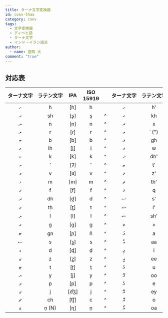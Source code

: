 ```yaml
---
title: ターナ文字変換器
id: conv-thaa
category: conv
tags:
  - 文字変換器
  - ディベヒ語
  - ターナ文字
  - インド・イラン語派
author:
  - name: 宮西 大
comment: "true"
---
```

<HLConverter src="/conv/thaa.tsv" dirRight="rtl"/>

## 対応表

|タ⁠ー⁠ナ⁠文⁠字|ラ⁠テ⁠ン⁠文⁠字|IPA|ISO 15919| |タ⁠ー⁠ナ⁠文⁠字|ラ⁠テ⁠ン⁠文⁠字|IPA|ISO 15919|ア⁠ラ⁠ビ⁠ア⁠文⁠字|
|:----:|:----:|:----:|:----:|:----:|:----:|:----:|:----:|:----:|:----:|
|ހ|h|[h]|h| |ޙ|h'|[ħ]|h̤|ح|
|ށ|sh|[ʂ]|ṣ|^|ޚ|kh|[x]|k͟h|خ|
|ނ|n|[n]|n|^|ޜ|x|[ʒ]|ž|ژ|
|ރ|r|[ɾ]|r|^|ޢ|ʿ (")|[ʕ]|‘|ع|
|ބ|b|[b]|b|^|ޣ|gh|[ɣ]|ġ|غ|
|ޅ|lh|[ɭ]|ḷ|^|ޥ|w|[w]|w|و|
|ކ|k|[k]|k|^|ޛ|dh'|[ð]|ẕ|ذ|
|އ|'|[ʔ]|'|^|ޠ|t'|[tˤ]|t̤|ط|
|ވ|v|[ʋ]|v|^|ޡ|z'|[ðˤ]|ẓ|ظ|
|މ|m|[m]|m|^|ޘ|th'|[θ]|s̱|ث|
|ފ|f|[f]|f|^|ޤ|q|[q]|q|ق|
|ދ|dh|[d̪]|d|^|ޞ|s'|[sˤ]|s̤|ص|
|ތ|th|[t̪]|t|^|ޟ|l'|[dˤ]|ż|ض|
|ލ|l|[l]|l|^|ޝ|sh'|[ʃ]|ś|ش|
|ގ|g|[ɡ]|g|^|>|>|>|**母音**| |
|ޏ|gn|[ɲ]|ñ|^|އަ|a|[a]|a|^|
|ސ|s|[s̺]|s|^|އާ|aa|[aː]|ā|^|
|ޑ|d|[ɖ]|ḍ|^|އި|i|[i]|i|^|
|ޒ|z|[z̺]|z|^|އީ|ee|[iː]|ī|^|
|ޓ|t|[ʈ]|ṭ|^|އު|u|[u]|u|^|
|ޔ|y|[j]|y|^|އޫ|oo|[uː]|ū|^|
|ޕ|p|[p]|p|^|އެ|e|[e]|e|^|
|ޖ|j|[d͡ʒ]|j|^|އޭ|ey|[eː]|ē|^|
|ޗ|ch|[t͡ʃ]|c|^|އޮ|o|[o]|o|^|
|ޱ|ṇ (N)|[ɳ]|ṇ|^|އޯ|oa|[oː]|ō|^|
